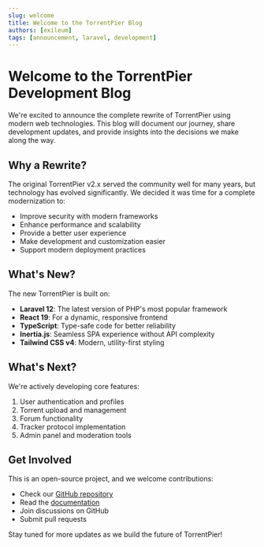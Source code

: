 ```yaml
---
slug: welcome
title: Welcome to the TorrentPier Blog
authors: [exileum]
tags: [announcement, laravel, development]
---
```


# Welcome to the TorrentPier Development Blog

We're excited to announce the complete rewrite of TorrentPier using modern web technologies. This blog will document our journey, share development updates, and provide insights into the decisions we make along the way.

<!-- truncate -->

## Why a Rewrite?

The original TorrentPier v2.x served the community well for many years, but technology has evolved significantly. We decided it was time for a complete modernization to:

- Improve security with modern frameworks
- Enhance performance and scalability
- Provide a better user experience
- Make development and customization easier
- Support modern deployment practices

## What's New?

The new TorrentPier is built on:

- **Laravel 12**: The latest version of PHP's most popular framework
- **React 19**: For a dynamic, responsive frontend
- **TypeScript**: Type-safe code for better reliability
- **Inertia.js**: Seamless SPA experience without API complexity
- **Tailwind CSS v4**: Modern, utility-first styling

## What's Next?

We're actively developing core features:

1. User authentication and profiles
2. Torrent upload and management
3. Forum functionality
4. Tracker protocol implementation
5. Admin panel and moderation tools

## Get Involved

This is an open-source project, and we welcome contributions:

- Check our [GitHub repository](https://github.com/torrentpier/torrentpier)
- Read the [documentation](/docs/intro)
- Join discussions on GitHub
- Submit pull requests

Stay tuned for more updates as we build the future of TorrentPier!
